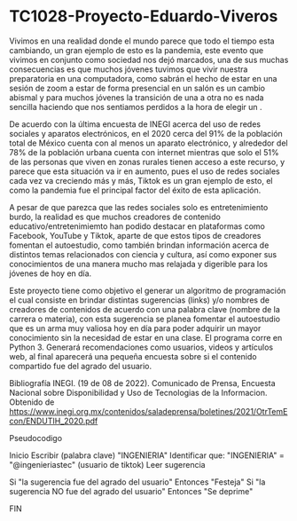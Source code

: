# TC1028-Proyecto-Eduardo-Viveros

Vivimos en una realidad donde el mundo parece que todo el tiempo esta cambiando, un gran ejemplo de esto es la pandemia, este evento que vivimos en conjunto como  sociedad nos dejó marcados, una de sus muchas consecuencias es que muchos jóvenes tuvimos que vivir nuestra preparatoria en una computadora, como sabrán el hecho de estar en una sesión de zoom a estar de forma presencial en un salón es un cambio abismal y para muchos jóvenes la transición de una a otra no es nada sencilla haciendo que nos sentiamos perdidos a la hora de elegir un .  

De acuerdo con la última encuesta de INEGI acerca del uso de redes sociales y aparatos electrónicos, en el 2020 cerca del 91% de la población total de México  cuenta con al menos un aparato electrónico, y alrededor del 78% de la población urbana cuenta con internet mientras que solo el 51% de las personas que viven en  zonas rurales tienen acceso a este recurso, y parece que esta situación va ir en aumento, pues el uso de redes sociales cada vez va creciendo más y más, Tiktok es un gran ejemplo de esto, el como la pandemia fue el principal factor del éxito de esta aplicación. 

A pesar de que parezca que las redes sociales solo es entretenimiento burdo, la realidad es que muchos creadores de contenido educativo/entretenimiemto han podido  destacar en plataformas como Facebook, YouTube y Tiktok, aparte de que estos tipos de creadores fomentan el autoestudio, como también brindan información acerca de distintos temas relacionados con ciencia y cultura, así como exponer sus conocimientos de una manera mucho mas relajada y digerible para los jóvenes de hoy en día.

Este proyecto tiene como objetivo el generar un algoritmo de programación el cual consiste en brindar distintas sugerencias (links) y/o nombres de creadores de contenidos de acuerdo con una palabra clave (nombre de la carrera o materia), con esta sugerencia se planea fomentar el autoestudio que es un arma muy valiosa hoy en día para poder adquirir un mayor conocimiento sin la necesidad de estar en una clase. El programa corre en Python 3. Generará recomendaciones como usuarios, videos y artículos web, al final aparecerá una pequeña encuesta sobre si el contenido compartido fue del agrado del usuario.

Bibliografía
INEGI. (19 de 08 de 2022). Comunicado de Prensa, Encuesta Nacional sobre Disponibilidad y Uso de Tecnologias de la Informacion. Obtenido de https://www.inegi.org.mx/contenidos/saladeprensa/boletines/2021/OtrTemEcon/ENDUTIH_2020.pdf


Pseudocodigo

 Inicio
Escribir (palabra clave) "INGENIERIA"
Identificar que: 
"INGENIERIA" = "@ingenieriastec" (usuario de tiktok)
Leer sugerencia

  Si "la sugerencia fue del agrado del usuario" Entonces "Festeja"
  Si "la sugerencia NO fue del agrado del usuario" Entonces "Se deprime"

 FIN

